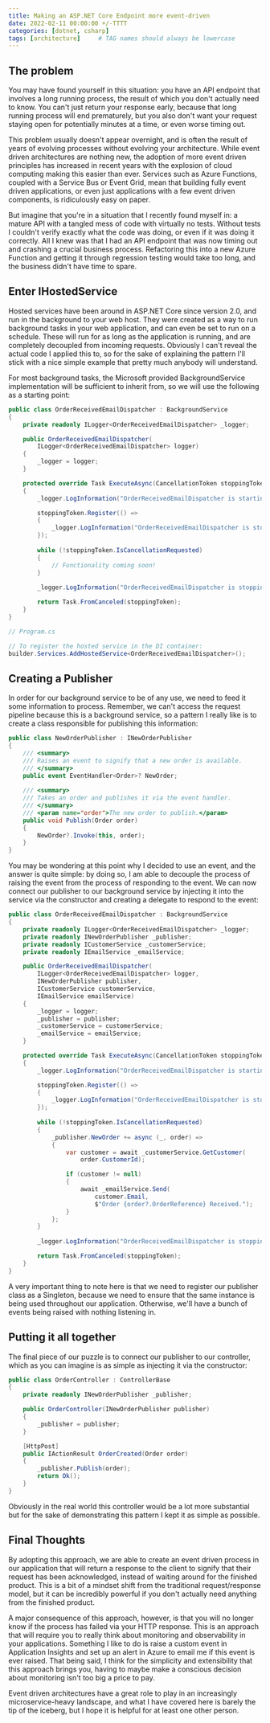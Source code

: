 ```yaml
---
title: Making an ASP.NET Core Endpoint more event-driven
date: 2022-02-11 00:00:00 +/-TTTT
categories: [dotnet, csharp]
tags: [architecture]     # TAG names should always be lowercase
---
```


## The problem

You may have found yourself in this situation: you have an API endpoint that involves a long running process, the result of which you don't actually need to know. You can't just return your response early, because that long running process will end prematurely, but you also don't want your request staying open for potentially minutes at a time, or even worse timing out.

This problem usually doesn't appear overnight, and is often the result of years of evolving processes without evolving your architecture. While event driven architectures are nothing new, the adoption of more event driven principles has increased in recent years with the explosion of cloud computing making this easier than ever. Services such as Azure Functions, coupled with a Service Bus or Event Grid, mean that building fully event driven applications, or even just applications with a few event driven components, is ridiculously easy on paper.

But imagine that you're in a situation that I recently found myself in: a mature API with a tangled mess of code with virtually no tests. Without tests I couldn't verify exactly what the code was doing, or even if it was doing it correctly. All I knew was that I had an API endpoint that was now timing out and crashing a crucial business process. Refactoring this into a new Azure Function and getting it through regression testing would take too long, and the business didn't have time to spare.

## Enter IHostedService

Hosted services have been around in ASP.NET Core since version 2.0, and run in the background to your web host. They were created as a way to run background tasks in your web application, and can even be set to run on a schedule. These will run for as long as the application is running, and are completely decoupled from incoming requests. Obviously I can't reveal the actual code I applied this to, so for the sake of explaining the pattern I'll stick with a nice simple example that pretty much anybody will understand.

For most background tasks, the Microsoft provided BackgroundService implementation will be sufficient to inherit from, so we will use the following as a starting point:

```cs
public class OrderReceivedEmailDispatcher : BackgroundService
{
    private readonly ILogger<OrderReceivedEmailDispatcher> _logger;

    public OrderReceivedEmailDispatcher(
        ILogger<OrderReceivedEmailDispatcher> logger)
    {
        _logger = logger;
    }

    protected override Task ExecuteAsync(CancellationToken stoppingToken)
    {
        _logger.LogInformation("OrderReceivedEmailDispatcher is starting");

        stoppingToken.Register(() =>
        {
            _logger.LogInformation("OrderReceivedEmailDispatcher is stopping");
        });
        
        while (!stoppingToken.IsCancellationRequested)
        {
            // Functionality coming soon!
        }
        
        _logger.LogInformation("OrderReceivedEmailDispatcher is stopping");

        return Task.FromCanceled(stoppingToken);
    }
}
```
```cs
// Program.cs

// To register the hosted service in the DI container:
builder.Services.AddHostedService<OrderReceivedEmailDispatcher>();
```

## Creating a Publisher

In order for our background service to be of any use, we need to feed it some information to process. Remember, we can't access the request pipeline because this is a background service, so a pattern I really like is to create a class responsible for publishing this information:

```cs
public class NewOrderPublisher : INewOrderPublisher
{
    /// <summary>
    /// Raises an event to signify that a new order is available.
    /// </summary>
    public event EventHandler<Order>? NewOrder;
    
    /// <summary>
    /// Takes an order and publishes it via the event handler.
    /// </summary>
    /// <param name="order">The new order to publish.</param>
    public void Publish(Order order)
    {
        NewOrder?.Invoke(this, order);
    }
}
```

You may be wondering at this point why I decided to use an event, and the answer is quite simple: by doing so, I am able to decouple the process of raising the event from the process of responding to the event. We can now connect our publisher to our background service by injecting it into the service via the constructor and creating a delegate to respond to the event:

```cs
public class OrderReceivedEmailDispatcher : BackgroundService
{
    private readonly ILogger<OrderReceivedEmailDispatcher> _logger;
    private readonly INewOrderPublisher _publisher;
    private readonly ICustomerService _customerService;
    private readonly IEmailService _emailService;

    public OrderReceivedEmailDispatcher(
        ILogger<OrderReceivedEmailDispatcher> logger, 
        INewOrderPublisher publisher, 
        ICustomerService customerService, 
        IEmailService emailService)
    {
        _logger = logger;
        _publisher = publisher;
        _customerService = customerService;
        _emailService = emailService;
    }

    protected override Task ExecuteAsync(CancellationToken stoppingToken)
    {
        _logger.LogInformation("OrderReceivedEmailDispatcher is starting");

        stoppingToken.Register(() =>
        {
            _logger.LogInformation("OrderReceivedEmailDispatcher is stopping");
        });
        
        while (!stoppingToken.IsCancellationRequested)
        {
            _publisher.NewOrder += async (_, order) =>
            {
                var customer = await _customerService.GetCustomer(
                    order.CustomerId);

                if (customer != null)
                {
                    await _emailService.Send(
                        customer.Email, 
                        $"Order {order?.OrderReference} Received.");
                }
            };
        }
        
        _logger.LogInformation("OrderReceivedEmailDispatcher is stopping");

        return Task.FromCanceled(stoppingToken);
    }
}
```

A very important thing to note here is that we need to register our publisher class as a Singleton, because we need to ensure that the same instance is being used throughout our application. Otherwise, we'll have a bunch of events being raised with nothing listening in.

## Putting it all together

The final piece of our puzzle is to connect our publisher to our controller, which as you can imagine is as simple as injecting it via the constructor:

```cs
public class OrderController : ControllerBase
{
    private readonly INewOrderPublisher _publisher;

    public OrderController(INewOrderPublisher publisher)
    {
        _publisher = publisher;
    }

    [HttpPost]
    public IActionResult OrderCreated(Order order)
    {
        _publisher.Publish(order);
        return Ok();
    }
}
```

Obviously in the real world this controller would be a lot more substantial but for the sake of demonstrating this pattern I kept it as simple as possible.

## Final Thoughts

By adopting this approach, we are able to create an event driven process in our application that will return a response to the client to signify that their request has been acknowledged, instead of waiting around for the finished product. This is a bit of a mindset shift from the traditional request/response model, but it can be incredibly powerful if you don't actually need anything from the finished product.

A major consequence of this approach, however, is that you will no longer know if the process has failed via your HTTP response. This is an approach that will require you to really think about monitoring and observability in your applications. Something I like to do is raise a custom event in Application Insights and set up an alert in Azure to email me if this event is ever raised. That being said, I think for the simplicity and extensibility that this approach brings you, having to maybe make a conscious decision about monitoring isn't too big a price to pay.

Event driven architectures have a great role to play in an increasingly microservice-heavy landscape, and what I have covered here is barely the tip of the iceberg, but I hope it is helpful for at least one other person.
